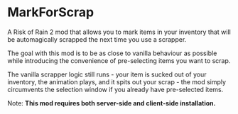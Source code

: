 # MarkForScrap

A Risk of Rain 2 mod that allows you to mark items in your inventory that will be automagically scrapped the next time you use a scrapper.

The goal with this mod is to be as close to vanilla behaviour as possible while introducing the convenience of pre-selecting items you want to scrap.

The vanilla scrapper logic still runs - your item is sucked out of your inventory, the animation plays, and it spits out your scrap - the mod simply circumvents the selection window if you already have pre-selected items.

Note: **This mod requires both server-side and client-side installation.**

